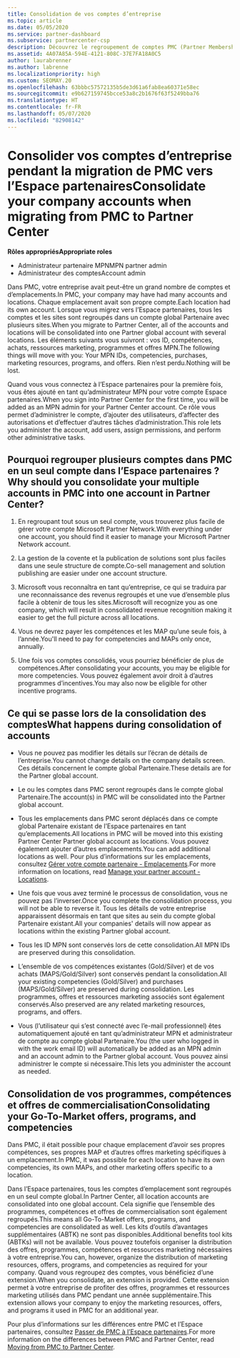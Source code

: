 ```yaml
---
title: Consolidation de vos comptes d’entreprise
ms.topic: article
ms.date: 05/05/2020
ms.service: partner-dashboard
ms.subservice: partnercenter-csp
description: Découvrez le regroupement de comptes PMC (Partner Membership Center) en un seul compte dans l’Espace partenaires. Concerne la migration de PMC vers l’Espace partenaires.
ms.assetid: 4A07A85A-594E-4121-808C-37E7FA18A0C5
author: laurabrenner
ms.author: labrenne
ms.localizationpriority: high
ms.custom: SEOMAY.20
ms.openlocfilehash: 63bbbc57572135b5de3d61a6fab8ea60371e58ec
ms.sourcegitcommit: e9b627159745bcce53a8c2b1676f63f5249bba76
ms.translationtype: HT
ms.contentlocale: fr-FR
ms.lasthandoff: 05/07/2020
ms.locfileid: "82908142"
---
```

# <a name="consolidate-your-company-accounts-when-migrating-from-pmc-to-partner-center"></a><span data-ttu-id="93d65-104">Consolider vos comptes d’entreprise pendant la migration de PMC vers l’Espace partenaires</span><span class="sxs-lookup"><span data-stu-id="93d65-104">Consolidate your company accounts when migrating from PMC to Partner Center</span></span>

<span data-ttu-id="93d65-105">**Rôles appropriés**</span><span class="sxs-lookup"><span data-stu-id="93d65-105">**Appropriate roles**</span></span>

- <span data-ttu-id="93d65-106">Administrateur partenaire MPN</span><span class="sxs-lookup"><span data-stu-id="93d65-106">MPN partner admin</span></span>
- <span data-ttu-id="93d65-107">Administrateur des comptes</span><span class="sxs-lookup"><span data-stu-id="93d65-107">Account admin</span></span>

<span data-ttu-id="93d65-108">Dans PMC, votre entreprise avait peut-être un grand nombre de comptes et d’emplacements.</span><span class="sxs-lookup"><span data-stu-id="93d65-108">In PMC, your company may have had many accounts and locations.</span></span> <span data-ttu-id="93d65-109">Chaque emplacement avait son propre compte.</span><span class="sxs-lookup"><span data-stu-id="93d65-109">Each location had its own account.</span></span> <span data-ttu-id="93d65-110">Lorsque vous migrez vers l’Espace partenaires, tous les comptes et les sites sont regroupés dans un compte global Partenaire avec plusieurs sites.</span><span class="sxs-lookup"><span data-stu-id="93d65-110">When you migrate to Partner Center, all of the accounts and locations will be consolidated into one Partner global account with several locations.</span></span> <span data-ttu-id="93d65-111">Les éléments suivants vous suivront : vos ID, compétences, achats, ressources marketing, programmes et offres MPN.</span><span class="sxs-lookup"><span data-stu-id="93d65-111">The following things will move with you: Your MPN IDs, competencies, purchases, marketing resources, programs, and offers.</span></span> <span data-ttu-id="93d65-112">Rien n’est perdu.</span><span class="sxs-lookup"><span data-stu-id="93d65-112">Nothing will be lost.</span></span>

<span data-ttu-id="93d65-113">Quand vous vous connectez à l’Espace partenaires pour la première fois, vous êtes ajouté en tant qu’administrateur MPN pour votre compte Espace partenaires.</span><span class="sxs-lookup"><span data-stu-id="93d65-113">When you sign into Partner Center for the first time, you will be added as an MPN admin for your Partner Center account.</span></span> <span data-ttu-id="93d65-114">Ce rôle vous permet d’administrer le compte, d’ajouter des utilisateurs, d’affecter des autorisations et d’effectuer d’autres tâches d’administration.</span><span class="sxs-lookup"><span data-stu-id="93d65-114">This role lets you administer the account, add users, assign permissions, and perform other administrative tasks.</span></span>

## <a name="why-should-you-consolidate-your-multiple-accounts-in-pmc-into-one-account-in-partner-center"></a><span data-ttu-id="93d65-115">Pourquoi regrouper plusieurs comptes dans PMC en un seul compte dans l’Espace partenaires ?</span><span class="sxs-lookup"><span data-stu-id="93d65-115">Why should you consolidate your multiple accounts in PMC into one account in Partner Center?</span></span>

1. <span data-ttu-id="93d65-116">En regroupant tout sous un seul compte, vous trouverez plus facile de gérer votre compte Microsoft Partner Network.</span><span class="sxs-lookup"><span data-stu-id="93d65-116">With everything under one account, you should find it easier to manage your Microsoft Partner Network account.</span></span>

2. <span data-ttu-id="93d65-117">La gestion de la covente et la publication de solutions sont plus faciles dans une seule structure de compte.</span><span class="sxs-lookup"><span data-stu-id="93d65-117">Co-sell management and solution publishing are easier under one account structure.</span></span>

3. <span data-ttu-id="93d65-118">Microsoft vous reconnaîtra en tant qu’entreprise, ce qui se traduira par une reconnaissance des revenus regroupés et une vue d’ensemble plus facile à obtenir de tous les sites.</span><span class="sxs-lookup"><span data-stu-id="93d65-118">Microsoft will recognize you as one company, which will result in consolidated revenue recognition making it easier to get the full picture across all locations.</span></span>  

4. <span data-ttu-id="93d65-119">Vous ne devrez payer les compétences et les MAP qu’une seule fois, à l’année.</span><span class="sxs-lookup"><span data-stu-id="93d65-119">You'll need to pay for competencies and MAPs only once, annually.</span></span>

5. <span data-ttu-id="93d65-120">Une fois vos comptes consolidés, vous pourriez bénéficier de plus de compétences.</span><span class="sxs-lookup"><span data-stu-id="93d65-120">After consolidating your accounts, you may be eligible for more competencies.</span></span> <span data-ttu-id="93d65-121">Vous pouvez également avoir droit à d’autres programmes d’incentives.</span><span class="sxs-lookup"><span data-stu-id="93d65-121">You may also now be eligible for other incentive programs.</span></span>


## <a name="what-happens-during-consolidation-of-accounts"></a><span data-ttu-id="93d65-122">Ce qui se passe lors de la consolidation des comptes</span><span class="sxs-lookup"><span data-stu-id="93d65-122">What happens during consolidation of accounts</span></span>

- <span data-ttu-id="93d65-123">Vous ne pouvez pas modifier les détails sur l’écran de détails de l’entreprise.</span><span class="sxs-lookup"><span data-stu-id="93d65-123">You cannot change details on the company details screen.</span></span> <span data-ttu-id="93d65-124">Ces détails concernent le compte global Partenaire.</span><span class="sxs-lookup"><span data-stu-id="93d65-124">These details are for the Partner global account.</span></span> 

- <span data-ttu-id="93d65-125">Le ou les comptes dans PMC seront regroupés dans le compte global Partenaire.</span><span class="sxs-lookup"><span data-stu-id="93d65-125">The account(s) in PMC will be consolidated into the Partner global account.</span></span>

- <span data-ttu-id="93d65-126">Tous les emplacements dans PMC seront déplacés dans ce compte global Partenaire existant de l’Espace partenaires en tant qu’emplacements.</span><span class="sxs-lookup"><span data-stu-id="93d65-126">All locations in PMC will be moved into this existing Partner Center Partner global account as locations.</span></span> <span data-ttu-id="93d65-127">Vous pouvez également ajouter d’autres emplacements.</span><span class="sxs-lookup"><span data-stu-id="93d65-127">You can add additional locations as well.</span></span> <span data-ttu-id="93d65-128">Pour plus d’informations sur les emplacements, consultez [Gérer votre compte partenaire - Emplacements](manage-locations.md).</span><span class="sxs-lookup"><span data-stu-id="93d65-128">For more information on locations, read  [Manage your partner account - Locations](manage-locations.md).</span></span>

- <span data-ttu-id="93d65-129">Une fois que vous avez terminé le processus de consolidation, vous ne pouvez pas l’inverser.</span><span class="sxs-lookup"><span data-stu-id="93d65-129">Once you complete the consolidation process, you will not be able to reverse it.</span></span> <span data-ttu-id="93d65-130">Tous les détails de votre entreprise apparaissent désormais en tant que sites au sein du compte global Partenaire existant.</span><span class="sxs-lookup"><span data-stu-id="93d65-130">All your companies' details will now appear as locations within the existing Partner global account.</span></span> 

- <span data-ttu-id="93d65-131">Tous les ID MPN sont conservés lors de cette consolidation.</span><span class="sxs-lookup"><span data-stu-id="93d65-131">All MPN IDs are preserved during this consolidation.</span></span>

- <span data-ttu-id="93d65-132">L’ensemble de vos compétences existantes (Gold/Silver) et de vos achats (MAPS/Gold/Silver) sont conservés pendant la consolidation.</span><span class="sxs-lookup"><span data-stu-id="93d65-132">All your existing competencies (Gold/Silver) and purchases (MAPS/Gold/Silver) are preserved during consolidation.</span></span> <span data-ttu-id="93d65-133">Les programmes, offres et ressources marketing associés sont également conservés.</span><span class="sxs-lookup"><span data-stu-id="93d65-133">Also preserved are any related marketing resources, programs, and offers.</span></span>

- <span data-ttu-id="93d65-134">Vous (l’utilisateur qui s’est connecté avec l’e-mail professionnel) êtes automatiquement ajouté en tant qu’administrateur MPN et administrateur de compte au compte global Partenaire.</span><span class="sxs-lookup"><span data-stu-id="93d65-134">You (the user who logged in with the work email ID) will automatically be added as an MPN admin and an account admin to the Partner global account.</span></span> <span data-ttu-id="93d65-135">Vous pouvez ainsi administrer le compte si nécessaire.</span><span class="sxs-lookup"><span data-stu-id="93d65-135">This lets you administer the account as needed.</span></span>

## <a name="consolidating-your-go-to-market-offers-programs-and-competencies"></a><span data-ttu-id="93d65-136">Consolidation de vos programmes, compétences et offres de commercialisation</span><span class="sxs-lookup"><span data-stu-id="93d65-136">Consolidating your Go-To-Market offers, programs, and competencies</span></span>

<span data-ttu-id="93d65-137">Dans PMC, il était possible pour chaque emplacement d’avoir ses propres compétences, ses propres MAP et d’autres offres marketing spécifiques à un emplacement.</span><span class="sxs-lookup"><span data-stu-id="93d65-137">In PMC, it was possible for each location to have its own competencies, its own MAPs, and other marketing offers specific to a location.</span></span>

<span data-ttu-id="93d65-138">Dans l’Espace partenaires, tous les comptes d’emplacement sont regroupés en un seul compte global.</span><span class="sxs-lookup"><span data-stu-id="93d65-138">In Partner Center, all location accounts are consolidated into one global account.</span></span> <span data-ttu-id="93d65-139">Cela signifie que l’ensemble des programmes, compétences et offres de commercialisation sont également regroupés.</span><span class="sxs-lookup"><span data-stu-id="93d65-139">This means all Go-To-Market offers, programs, and competencies are consolidated as well.</span></span> <span data-ttu-id="93d65-140">Les kits d’outils d’avantages supplémentaires (ABTK) ne sont pas disponibles.</span><span class="sxs-lookup"><span data-stu-id="93d65-140">Additional benefits tool kits (ABTKs) will not be available.</span></span> <span data-ttu-id="93d65-141">Vous pouvez toutefois organiser la distribution des offres, programmes, compétences et ressources marketing nécessaires à votre entreprise.</span><span class="sxs-lookup"><span data-stu-id="93d65-141">You can, however, organize the distribution of marketing resources, offers, programs, and competencies as required for your company.</span></span> <span data-ttu-id="93d65-142">Quand vous regroupez des comptes, vous bénéficiez d’une extension.</span><span class="sxs-lookup"><span data-stu-id="93d65-142">When you consolidate, an extension is provided.</span></span> <span data-ttu-id="93d65-143">Cette extension permet à votre entreprise de profiter des offres, programmes et ressources marketing utilisés dans PMC pendant une année supplémentaire.</span><span class="sxs-lookup"><span data-stu-id="93d65-143">This extension allows your company to enjoy the marketing resources, offers, and programs it used in PMC for an additional year.</span></span>

<span data-ttu-id="93d65-144">Pour plus d’informations sur les différences entre PMC et l’Espace partenaires, consultez [Passer de PMC à l’Espace partenaires](guide-to-migration.md).</span><span class="sxs-lookup"><span data-stu-id="93d65-144">For more information on the differences between PMC and Partner Center, read [Moving from PMC to Partner Center](guide-to-migration.md).</span></span>

